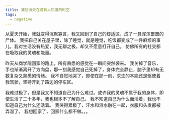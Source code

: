 ```yaml
---
title: 我想消失在没有人知道的时空
tags:
  - negative
---
```



从夏天开始，我就变得沉默寡言，我又回到了自己的舒适区，成了一具浑浑噩噩的尸体。
我把自己关在屋子里，除了睡觉，就是睡觉，吃饭都变成了一件麻烦的事儿，我对生活没有热爱，我无聊之极，却又不愿意打开自己。
仿佛所有的社交都在吸取我的灵魂和能量。

昨天从商学院回家的路上，所有熟悉的感觉在一瞬间突然袭来。
我关掉了音乐，手也渐渐离开了方向盘，那一刻我感觉自己死掉了，身体完全静止，脑子里却有无数复杂又熟悉的情绪。
我不自觉地哭了，即使在那一刻，求生的本能还是驱使着我驾驶，坚持开到了路边的停车区。

我难过极了，但是我又不知道自己为什么难过。或许我的灵魂不属于我的身体，即使生活了二十多年，我也根本不了解自己。
我不知道自己为什么而活着，我也不知道自己为什么还活着。
我哭得累极了，汗水和泪水融在一起，衣服和头发都被弄湿了。
我想回家了，回家什么都不做。。。
